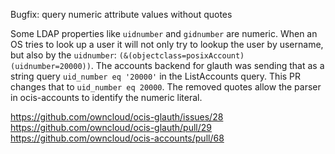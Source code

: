 Bugfix: query numeric attribute values without quotes

Some LDAP properties like `uidnumber` and `gidnumber` are numeric. When an OS tries to look up a user it will not only try to lookup the user by username, but also by the `uidnumber`: `(&(objectclass=posixAccount)(uidnumber=20000))`. The accounts backend for glauth was sending that as a string query `uid_number eq '20000'` in the ListAccounts query. This PR changes that to `uid_number eq 20000`. The removed quotes allow the parser in ocis-accounts to identify the numeric literal.

https://github.com/owncloud/ocis-glauth/issues/28
https://github.com/owncloud/ocis-glauth/pull/29
https://github.com/owncloud/ocis-accounts/pull/68